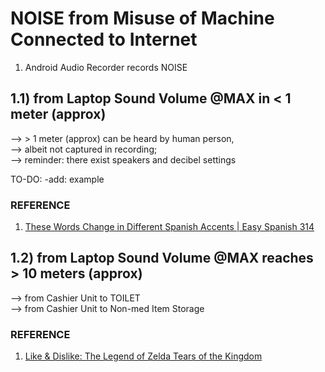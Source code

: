 # NOISE from Misuse of Machine Connected to Internet

1) Android Audio Recorder records NOISE <br/>

## 1.1) from Laptop Sound Volume @MAX in < 1 meter (approx)
--> > 1 meter (approx) can be heard by human person,<br/>
--> albeit not captured in recording;<br/>
--> reminder: there exist speakers and decibel settings

TO-DO: -add: example

### REFERENCE

1) [These Words Change in Different Spanish Accents | Easy Spanish 314 ](https://www.youtube.com/watch?v=WXT4EiFiQY0)

## 1.2) from Laptop Sound Volume @MAX reaches > 10 meters (approx)
--> from Cashier Unit to TOILET<br/>
--> from Cashier Unit to Non-med Item Storage

### REFERENCE

1) [Like & Dislike: The Legend of Zelda Tears of the Kingdom](https://www.youtube.com/watch?v=gW6J8x8FSfA)
